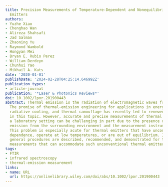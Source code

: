```yaml
---
title: Precision Measurements of Temperature-Dependent and Nonequilibrium Thermal
  Emitters
authors:
- Yuzhe Xiao
- Chenghao Wan
- Alireza Shahsafi
- Jad Salman
- Zhaoning Yu
- Raymond Wambold
- Hongyan Mei
- Bryan E. Rubio Perez
- William Derdeyn
- Chunhui Yao
- Mikhail A. Kats
date: '2020-01-01'
publishDate: '2024-02-28T04:25:14.646992Z'
publication_types:
- article-journal
publication: '*Laser & Photonics Reviews*'
doi: 10.1002/lpor.201900443
abstract: Thermal emission is the radiation of electromagnetic waves from hot objects.
  The promise of thermal-emission engineering for applications in energy harvesting,
  radiative cooling, and thermal camouflage has recently led to renewed research interest
  in this topic. However, accurate and precise measurements of thermal emission in
  a laboratory setting can be challenging in part due to the presence of background
  emission from the surrounding environment and the measurement instrument itself.
  This problem is especially acute for thermal emitters that have unconventional temperature
  dependence, operate at low temperatures, or are out of equilibrium. In this paper,
  general procedures are described, recommended, and demonstrated for thermal-emission
  measurements that can accommodate such unconventional thermal emitters.
tags:
- FTIR
- infrared spectroscopy
- thermal-emission measurement
links:
- name: URL
  url: https://onlinelibrary.wiley.com/doi/abs/10.1002/lpor.201900443
---
```

